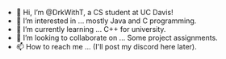 - 👋 Hi, I’m @DrkWithT, a CS student at UC Davis!
- 👀 I’m interested in ... mostly Java and C programming.
- 🌱 I’m currently learning ... C++ for university.
- 💞️ I’m looking to collaborate on ... Some project assignments.
- 📫 How to reach me ... (I'll post my discord here later).

<!---
DrkWithT/DrkWithT is a ✨ special ✨ repository because its `README.md` (this file) appears on your GitHub profile.
You can click the Preview link to take a look at your changes.
--->
